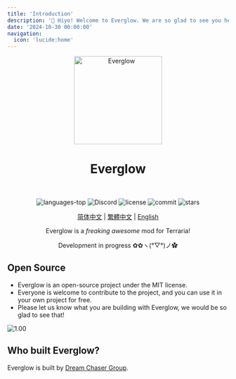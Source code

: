 ```yaml
---
title: 'Introduction'
description: '👋 Hiyo! Welcome to Everglow. We are so glad to see you here!'
date: '2024-10-30 00:00:00'
navigation:
  icon: 'lucide:home'
---
```


<div align="center" >

<img src="https://everglow.cloudea.work/icon.png" alt="Everglow" width="200">

# Everglow

<br>

<p>
	<img src="https://img.shields.io/github/languages/top/Solaestas/Everglow?color=green" alt="languages-top" />
    <img src="https://img.shields.io/discord/957529364499689482?color=5865F2&label=Everglow&logo=discord&logoColor=white" alt="Discord"/>
    <img alt="license" src="https://img.shields.io/github/license/Solaestas/Everglow">
    <img alt="commit" src="https://img.shields.io/github/commit-activity/m/Solaestas/Everglow?color=%23ff69b4">
    <img alt="stars" src="https://img.shields.io/github/stars/Solaestas/Everglow?style=social">
</p>

[简体中文](/docs/getting-started/introduction) | [繁體中文](/zh-hk/docs/getting-started/introduction) | [English](/en-us/docs/getting-started/introduction)

Everglow is a _freaking awesome_ mod for Terraria!

Development in progress ✿✿ヽ(°▽°)ノ✿

</div>

## Open Source

- Everglow is an open-source project under the MIT license.
- Everyone is welcome to contribute to the project, and you can use it in your own project for free.
- Please let us know what you are building with Everglow, we would be so glad to see that!

![1.00](https://ts1.cn.mm.bing.net/th/id/R-C.2378f30d7c2895dd7fa3cb34546c7e2a?rik=Y%2bcNAyfheuMYrQ&riu=http%3a%2f%2fmkaugaming.com%2fwp-content%2fuploads%2f2019%2f07%2f2019-07-02_00002.jpg&ehk=PkcSDRICwdjFXOgmv%2bqoKYJvzUHX1AC9gNFYe8FFLd0%3d&risl=&pid=ImgRaw&r=0)

## Who built Everglow?

Everglow is built by [Dream Chaser Group]().

